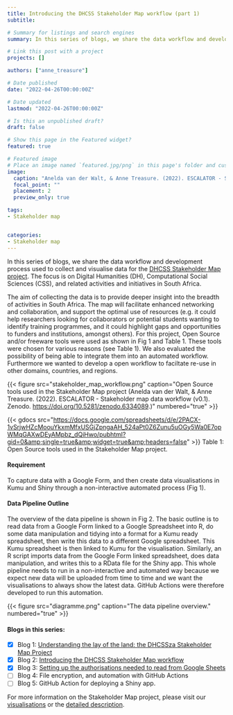 ```yaml
---
title: Introducing the DHCSS Stakeholder Map workflow (part 1)
subtitle: 

# Summary for listings and search engines
summary: In this series of blogs, we share the data workflow and development process used to collect and visualise data for the [DHCSS Stakeholder Map project](../../../../stakeholder-map/). The focus is on Digital Humanities (DH), Computational Social Sciences (CSS), and related activities and initiatives in South Africa. 

# Link this post with a project
projects: []

authors: ["anne_treasure"]

# Date published
date: "2022-04-26T00:00:00Z"

# Date updated
lastmod: "2022-04-26T00:00:00Z"

# Is this an unpublished draft?
draft: false

# Show this page in the Featured widget?
featured: true

# Featured image
# Place an image named `featured.jpg/png` in this page's folder and customize its options here.
image:
  caption: "Anelda van der Walt, & Anne Treasure. (2022). ESCALATOR - Stakeholder map data workflow (v0.1). Zenodo. https://doi.org/10.5281/zenodo.6334089 "
  focal_point: ""
  placement: 2
  preview_only: true

tags:
- Stakeholder map


categories:
- Stakeholder map
---
```


In this series of blogs, we share the data workflow and development process used to collect and visualise data for the [DHCSS Stakeholder Map project](../../../../stakeholder-map/). The focus is on Digital Humanities (DH), Computational Social Sciences (CSS), and related activities and initiatives in South Africa. 

The aim of collecting the data is to provide deeper insight into the breadth of activities in South Africa. The map will facilitate enhanced networking and collaboration, and support the optimal use of resources (e.g. it could help researchers looking for collaborators or potential students wanting to identify training programmes, and it could highlight gaps and opportunities to funders and institutions, amongst others). For this project, Open Source and/or freeware tools were used as shown in Fig 1 and Table 1. These tools were chosen for various reasons (see Table 1). We also evaluated the possibility of being able to integrate them into an automated workflow. Furthermore we wanted to develop a open workflow to faciltate re-use in other domains, countries, and regions.

{{< figure src="stakeholder_map_workflow.png" caption="Open Source tools used in the Stakeholder Map project (Anelda van der Walt, & Anne Treasure. (2022). ESCALATOR - Stakeholder map data workflow (v0.1). Zenodo. https://doi.org/10.5281/zenodo.6334089.)" numbered="true" >}}


{{< gdocs src="https://docs.google.com/spreadsheets/d/e/2PACX-1vSrjwHZcMoouYkxmMfxUSGjZpngaAH_524aPt0Z6Zunu5uOGy5Wa0E7opWMqGAXwDEyAMpbz_dQiHwo/pubhtml?gid=0&amp;single=true&amp;widget=true&amp;headers=false" >}}
Table 1: Open Source tools used in the Stakeholder Map project.

#### Requirement

To capture data with a Google Form, and then create data visualisations in Kumu and Shiny through a non-interactive automated process (Fig 1).


#### Data Pipeline Outline

The overview of the data pipeline is shown in Fig 2. The basic outline is to read data from a Google Form linked to a Google Spreadsheet into R, do some data manipulation and tidying into a format for a Kumu ready spreadsheet, then write this data to a different Google spreadsheet. This Kumu spreadsheet is then linked to Kumu for the visualisation. Similarly, an R script imports data from the Google Form linked spreadsheet, does data manipulation, and writes this to a RData file for the Shiny app. This whole pipeline needs to run in a non-interactive and automated way because we expect new data will be uploaded from time to time and we want the visualisations to always show the latest data. GitHub Actions were therefore developed to run this automation.

{{< figure src="diagramme.png" caption="The data pipeline overview." numbered="true" >}}

#### Blogs in this series:

- [x] Blog 1: [Understanding the lay of the land: the DHCSSza Stakeholder Map Project](../launch-stakeholder-map/)
- [x] Blog 2: [Introducing the DHCSS Stakeholder Map workflow](.)
- [x] Blog 3: [Setting up the authorisations needed to read from Google Sheets](../../05/stakeholder_map_workflow2/) 
- [ ] Blog 4: File encryption, and automation with GitHub Actions
- [ ] Blog 5: GitHub Action for deploying a Shiny app.

For more information on the Stakeholder Map project, please visit our [visualisations](../../../../stakeholder-map/) or the [detailed description](../../../../stakeholder-map-info/).
